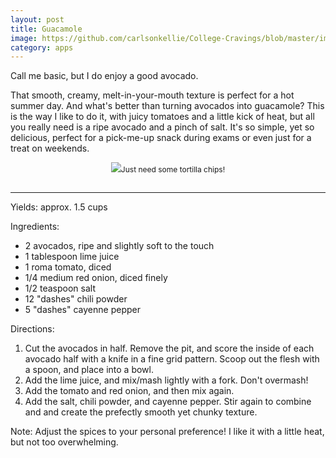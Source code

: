```yaml
---
layout: post
title: Guacamole
image: https://github.com/carlsonkellie/College-Cravings/blob/master/images/guacamole.jpg?raw=true
category: apps
---
```


Call me basic, but I do enjoy a good avocado. 

That smooth, creamy, melt-in-your-mouth texture is perfect for a hot summer day. And what's better than turning avocados into guacamole? This is the way I like to do it, with juicy tomatoes and a little kick of heat, but all you really need is a ripe avocado and a pinch of salt. It's so simple, yet so delicious, perfect for a pick-me-up snack during exams or even just for a treat on weekends.

<p style="float:center; font-size: 9pt; text-align: center; width: 50%; margin-left: 25%; margin-bottom: 0.5em;"><img src="https://github.com/carlsonkellie/College-Cravings/blob/master/images/guacamole.jpg?raw=true">Just need some tortilla chips!<br><br></p>

<hr>


Yields: approx. 1.5 cups

Ingredients:
* 2 avocados, ripe and slightly soft to the touch
* 1 tablespoon lime juice
* 1 roma tomato, diced
* 1/4 medium red onion, diced finely
* 1/2 teaspoon salt
* 12 "dashes" chili powder
* 5 "dashes" cayenne pepper

Directions:
1. Cut the avocados in half. Remove the pit, and score the inside of each avocado half with a knife in a fine grid pattern. Scoop out the flesh with a spoon, and place into a bowl.
2. Add the lime juice, and mix/mash lightly with a fork. Don't overmash!
3. Add the tomato and red onion, and then mix again.
4. Add the salt, chili powder, and cayenne pepper. Stir again to combine and and create the prefectly smooth yet chunky texture.

Note: Adjust the spices to your personal preference! I like it with a little heat, but not too overwhelming.
